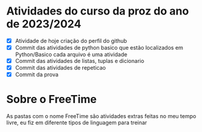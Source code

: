 # Atividades do curso da proz do ano de 2023/2024
- [x] Atividade de hoje criação do perfil do github  <br/>
- [x] Commit das atividades de python basico que estão localizados em Python/Basico cada arquivo é uma atividade <br/>
- [x] Commit das atividades de listas, tuplas e dicionario
- [x] Commit das atividades de repeticao 
- [x] Commit da prova<br/> 
# Sobre o FreeTime
<p>As pastas com o nome FreeTime são atividades extras feitas no meu tempo livre, eu fiz em diferente tipos de linguagem para treinar</p>


